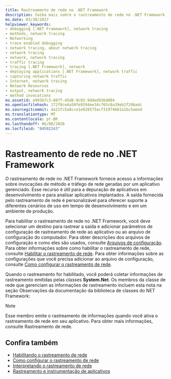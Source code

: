 ```yaml
---
title: Rastreamento de rede no .NET Framework
description: Saiba mais sobre o rastreamento de rede no .NET Framework, que fornece informações sobre invocações de método e tráfego de rede para um aplicativo gerenciado.
ms.date: 03/30/2017
helpviewer_keywords:
- debugging [.NET Framework], network tracing
- methods, network tracing
- Networking
- trace enabled debugging
- network tracing, about network tracing
- network tracing
- network, network tracing
- traffic tracing
- tracing [.NET Framework], network
- deploying applications [.NET Framework], network traffic
- capturing network traffic
- Internet, network tracing
- Network Resources
- output, network tracing
- method invocations
ms.assetid: e993b7c3-087f-45d8-9c02-9dded936d804
ms.openlocfilehash: 172f8ce4a50fe9294ee34cf65c0a39eb2f29badc
ms.sourcegitcommit: da21fc5a8cce1e028575acf31974681a1bc5aeed
ms.translationtype: MT
ms.contentlocale: pt-BR
ms.lasthandoff: 06/08/2020
ms.locfileid: "84502243"
---
```

# <a name="network-tracing-in-the-net-framework"></a>Rastreamento de rede no .NET Framework
O rastreamento de rede no .NET Framework fornece acesso a informações sobre invocações de método e tráfego de rede geradas por um aplicativo gerenciado. Esse recurso é útil para a depuração de aplicativos em desenvolvimento e para analisar aplicativos implantados. A saída fornecida pelo rastreamento de rede é personalizável para oferecer suporte a diferentes cenários de uso em tempo de desenvolvimento e em um ambiente de produção.  
  
 Para habilitar o rastreamento de rede no .NET Framework, você deve selecionar um destino para rastrear a saída e adicionar parâmetros de configuração de rastreamento de rede ao aplicativo ou ao arquivo de configuração do computador. Para obter descrições dos arquivos de configuração e como eles são usados, consulte [Arquivos de configuração](../configure-apps/index.md). Para obter informações sobre como habilitar o rastreamento de rede, consulte [Habilitar o rastreamento de rede](enabling-network-tracing.md). Para obter informações sobre as configurações que você precisa adicionar ao arquivo de configuração, consulte [Como configurar o rastreamento de rede](how-to-configure-network-tracing.md).  
  
 Quando o rastreamento for habilitado, você poderá coletar informações de rastreamento emitidas pelas classes **System.Net**. Os membros da classe de rede que gerenciam as informações de rastreamento incluem esta nota na seção Observações da documentação da biblioteca de classes do NET Framework:  
  
> [!NOTE]
> Esse membro emite o rastreamento de informações quando você ativa o rastreamento de rede em seu aplicativo. Para obter mais informações, consulte Rastreamento de rede.  
  
## <a name="see-also"></a>Confira também

- [Habilitando o rastreamento de rede](enabling-network-tracing.md)
- [Como configurar o rastreamento de rede](how-to-configure-network-tracing.md)
- [Interpretando o rastreamento de rede](interpreting-network-tracing.md)
- [Rastreamento e instrumentação de aplicativos](../debug-trace-profile/tracing-and-instrumenting-applications.md)
